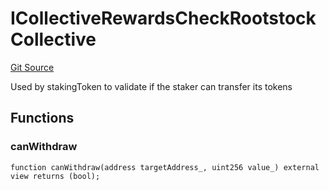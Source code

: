 # ICollectiveRewardsCheckRootstockCollective
[Git Source](https://github.com/RootstockCollective/collective-rewards-sc/blob/d3eba7c5de1f4bd94fc8d9063bc035b452fb6c5d/src/interfaces/ICollectiveRewardsCheckRootstockCollective.sol)

Used by stakingToken to validate if the staker can transfer its tokens


## Functions
### canWithdraw


```solidity
function canWithdraw(address targetAddress_, uint256 value_) external view returns (bool);
```

